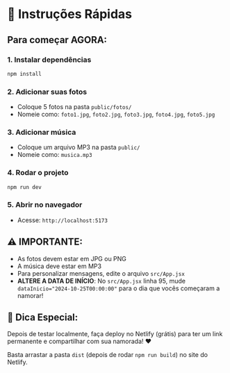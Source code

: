 # 🚀 Instruções Rápidas

## Para começar AGORA:

### 1. Instalar dependências
```bash
npm install
```

### 2. Adicionar suas fotos
- Coloque 5 fotos na pasta `public/fotos/`
- Nomeie como: `foto1.jpg`, `foto2.jpg`, `foto3.jpg`, `foto4.jpg`, `foto5.jpg`

### 3. Adicionar música
- Coloque um arquivo MP3 na pasta `public/`
- Nomeie como: `musica.mp3`

### 4. Rodar o projeto
```bash
npm run dev
```

### 5. Abrir no navegador
- Acesse: `http://localhost:5173`

## ⚠️ IMPORTANTE:
- As fotos devem estar em JPG ou PNG
- A música deve estar em MP3
- Para personalizar mensagens, edite o arquivo `src/App.jsx`
- **ALTERE A DATA DE INÍCIO**: No `src/App.jsx` linha 95, mude `dataInicio="2024-10-25T00:00:00"` para o dia que vocês começaram a namorar!

## 🎁 Dica Especial:
Depois de testar localmente, faça deploy no Netlify (grátis) para ter um link permanente e compartilhar com sua namorada! ❤️

Basta arrastar a pasta `dist` (depois de rodar `npm run build`) no site do Netlify.

